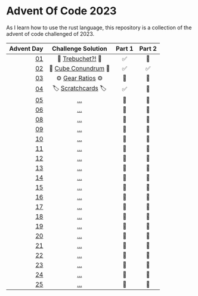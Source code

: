 # Advent Of Code 2023
As I learn how to use the rust language, this repository is a collection of the advent of code challenged of 2023.


|    Advent Day        |     Challenge Solution                 | Part 1 | Part 2 |
|    ---:       |    :----:                             |  :---: |  :---: |
| [01][01]      |  🏹 [Trebuchet?!](/solutions/day_01/) 🏹   |  ✅   |  🔲  |
| [02][02]      | 🧊 [Cube Conundrum](/solutions/day_02/)  🧊  |  ✅   |  ✅  |
| [03][03]      | ⚙️ [Gear Ratios](/solutions/day_03/) ⚙️   |  🔲  |  🔲  |
| [04][04]      | 🏷️ [Scratchcards](/solutions/day_04/) 🏷️   |  ✅   |  🔲  |
| [05][05]      |  [...](/solutions/day_05/)    |  🔲   |  🔲  |
| [06][06]      |  [...](/solutions/day_06/)    |  🔲   |  🔲  |
| [08][08]      |  [...](/solutions/day_07/)    |  🔲   |  🔲  |
| [09][09]      |  [...](/solutions/day_08/)    |  🔲   |  🔲  |
| [10][10]      |  [...](/solutions/day_09/)    |  🔲   |  🔲  |
| [11][11]      |  [...](/solutions/day_10/)    |  🔲   |  🔲  |
| [12][12]      |  [...](/solutions/day_11/)    |  🔲   |  🔲  |
| [13][13]      |  [...](/solutions/day_12/)    |  🔲   |  🔲  |
| [14][14]      |  [...](/solutions/day_13/)    |  🔲   |  🔲  |
| [15][15]      |  [...](/solutions/day_14/)    |  🔲   |  🔲  |
| [16][16]      |  [...](/solutions/day_15/)    |  🔲   |  🔲  |
| [17][17]      |  [...](/solutions/day_16/)    |  🔲   |  🔲  |
| [18][18]      |  [...](/solutions/day_18/)    |  🔲   |  🔲  |
| [19][19]      |  [...](/solutions/day_19/)    |  🔲   |  🔲  |
| [20][20]      |  [...](/solutions/day_20/)    |  🔲   |  🔲  |
| [21][21]      |  [...](/solutions/day_21/)    |  🔲   |  🔲  |
| [22][22]      |  [...](/solutions/day_22/)    |  🔲   |  🔲  |
| [23][23]      |  [...](/solutions/day_23/)    |  🔲   |  🔲  |
| [24][24]      |  [...](/solutions/day_24/)    |  🔲   |  🔲  |
| [25][25]      |  [...](/solutions/day_25/)    |  🔲   |  🔲  |


[01]: https://adventofcode.com/2023/day/01
[02]: https://adventofcode.com/2023/day/02
[03]: https://adventofcode.com/2023/day/03
[04]: https://adventofcode.com/2023/day/04
[05]: https://adventofcode.com/2023/day/05
[06]: https://adventofcode.com/2023/day/06
[07]: https://adventofcode.com/2023/day/07
[08]: https://adventofcode.com/2023/day/08
[09]: https://adventofcode.com/2023/day/09
[10]: https://adventofcode.com/2023/day/10
[11]: https://adventofcode.com/2023/day/11
[12]: https://adventofcode.com/2023/day/12
[13]: https://adventofcode.com/2023/day/13
[14]: https://adventofcode.com/2023/day/14
[15]: https://adventofcode.com/2023/day/15
[16]: https://adventofcode.com/2023/day/16
[17]: https://adventofcode.com/2023/day/17
[18]: https://adventofcode.com/2023/day/18
[19]: https://adventofcode.com/2023/day/19
[20]: https://adventofcode.com/2023/day/20
[21]: https://adventofcode.com/2023/day/21
[22]: https://adventofcode.com/2023/day/22
[23]: https://adventofcode.com/2023/day/23
[24]: https://adventofcode.com/2023/day/24
[25]: https://adventofcode.com/2023/day/25
